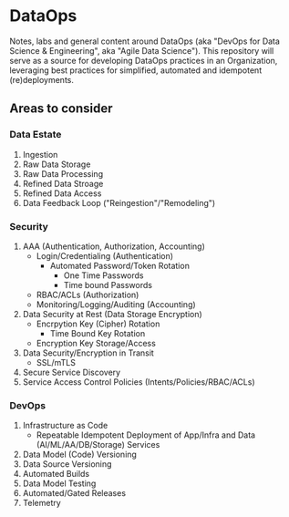 # DataOps
Notes, labs and general content around DataOps (aka "DevOps for Data Science & Engineering", aka "Agile Data Science").  This repository will serve as a source for developing DataOps practices in an Organization, leveraging best practices for simplified, automated and idempotent (re)deployments.

## Areas to consider
### Data Estate
1. Ingestion
1. Raw Data Storage
1. Raw Data Processing
1. Refined Data Stroage
1. Refined Data Access
1. Data Feedback Loop ("Reingestion"/"Remodeling")

### Security
1. AAA (Authentication, Authorization, Accounting)
    - Login/Credentialing (Authentication)
      - Automated Password/Token Rotation
        - One Time Passwords
        - Time bound Passwords
    - RBAC/ACLs (Authorization)
    - Monitoring/Logging/Auditing (Accounting)
1. Data Security at Rest (Data Storage Encryption)
    - Encrpytion Key (Cipher) Rotation
      - Time Bound Key Rotation
    - Encryption Key Storage/Access
1. Data Security/Encryption in Transit
    - SSL/mTLS
1. Secure Service Discovery
1. Service Access Control Policies (Intents/Policies/RBAC/ACLs)

### DevOps
1. Infrastructure as Code
    - Repeatable Idempotent Deployment of App/Infra and Data (AI/ML/AA/DB/Storage) Services
1. Data Model (Code) Versioning
1. Data Source Versioning
1. Automated Builds
1. Data Model Testing
1. Automated/Gated Releases
1. Telemetry